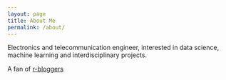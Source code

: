 ```yaml
---
layout: page
title: About Me
permalink: /about/
---
```


Electronics and telecommunication engineer, interested in data science, machine learning and interdisciplinary projects.

A fan of [r-bloggers](http://www.r-bloggers.com)


